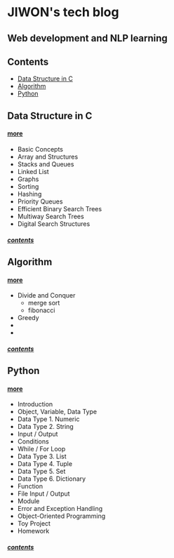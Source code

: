 # JIWON's tech blog
## Web development and NLP learning


## Contents
- [Data Structure in C](#data-structure-in-C)
- [Algorithm](#algorithm)
- [Python](#python)

## Data Structure in C
#### [more](DS/Data-Structure.md)
* Basic Concepts
* Array and Structures
* Stacks and Queues
* Linked List
* Graphs
* Sorting
* Hashing
* Priority Queues
* Efficient Binary Search Trees
* Multiway Search Trees
* Digital Search Structures

##### [contents](#contents)


## Algorithm
#### [more](Algo/Algorithm.md)
* Divide and Conquer
  * merge sort
  * fibonacci
* Greedy
* 
* 

##### [contents](#contents)

## Python
#### [more](Python/Python.md)
* Introduction
* Object, Variable, Data Type
* Data Type 1. Numeric
* Data Type 2. String
* Input / Output
* Conditions
* While / For Loop
* Data Type 3. List
* Data Type 4. Tuple
* Data Type 5. Set
* Data Type 6. Dictionary
* Function
* File Input / Output
* Module
* Error and Exception Handling
* Object-Oriented Programming
* Toy Project
* Homework

##### [contents](#contents)
